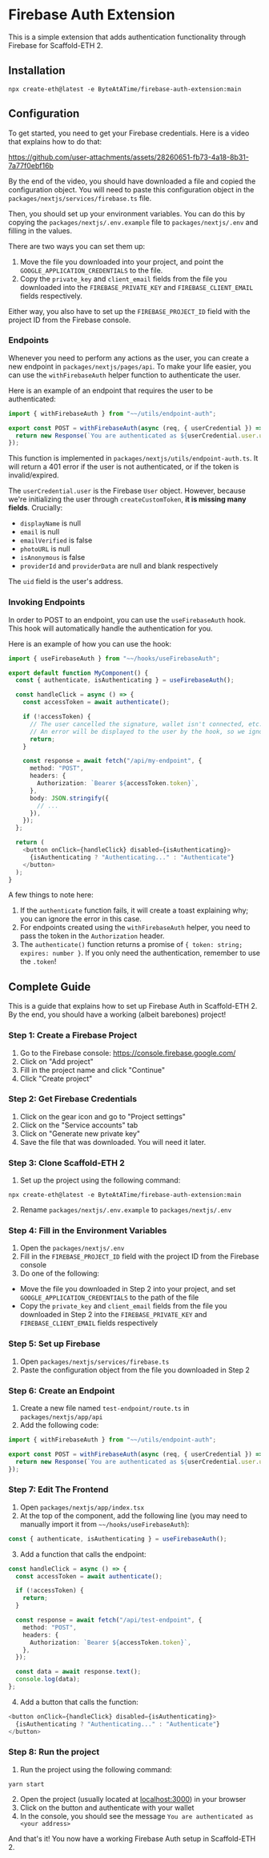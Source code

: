 # Firebase Auth Extension

This is a simple extension that adds authentication functionality through Firebase for Scaffold-ETH 2.

## Installation

```
npx create-eth@latest -e ByteAtATime/firebase-auth-extension:main
```

## Configuration

To get started, you need to get your Firebase credentials. Here is a video that explains how to do that:

https://github.com/user-attachments/assets/28260651-fb73-4a18-8b31-7a77f0ebf16b

By the end of the video, you should have downloaded a file and copied the configuration object. You will need to paste this configuration object in the `packages/nextjs/services/firebase.ts` file.

Then, you should set up your environment variables. You can do this by copying the `packages/nextjs/.env.example` file to `packages/nextjs/.env` and filling in the values.

There are two ways you can set them up:
1. Move the file you downloaded into your project, and point the `GOOGLE_APPLICATION_CREDENTIALS` to the file.
2. Copy the `private_key` and `client_email` fields from the file you downloaded into the `FIREBASE_PRIVATE_KEY` and `FIREBASE_CLIENT_EMAIL` fields respectively.

Either way, you also have to set up the `FIREBASE_PROJECT_ID` field with the project ID from the Firebase console.

### Endpoints

Whenever you need to perform any actions as the user, you can create a new endpoint in `packages/nextjs/pages/api`. To make your life easier, you can use the `withFirebaseAuth` helper function to authenticate the user.

Here is an example of an endpoint that requires the user to be authenticated:

```typescript
import { withFirebaseAuth } from "~~/utils/endpoint-auth";

export const POST = withFirebaseAuth(async (req, { userCredential }) => {
  return new Response(`You are authenticated as ${userCredential.user.uid}.`, { status: 200 });
});
```

This function is implemented in `packages/nextjs/utils/endpoint-auth.ts`. It will return a 401 error if the user is not authenticated, or if the token is invalid/expired.

The `userCredential.user` is the Firebase `User` object. However, because we're initializing the user through `createCustomToken`, **it is missing many fields**. Crucially:
* `displayName` is null
* `email` is null
* `emailVerified` is false
* `photoURL` is null
* `isAnonymous` is false
* `providerId` and `providerData` are null and blank respectively

The `uid` field is the user's address.

### Invoking Endpoints

In order to POST to an endpoint, you can use the `useFirebaseAuth` hook. This hook will automatically handle the authentication for you.

Here is an example of how you can use the hook:

```typescript
import { useFirebaseAuth } from "~~/hooks/useFirebaseAuth";

export default function MyComponent() {
  const { authenticate, isAuthenticating } = useFirebaseAuth();

  const handleClick = async () => {
    const accessToken = await authenticate();

    if (!accessToken) {
      // The user cancelled the signature, wallet isn't connected, etc.
      // An error will be displayed to the user by the hook, so we ignore it here
      return;
    }

    const response = await fetch("/api/my-endpoint", {
      method: "POST",
      headers: {
        Authorization: `Bearer ${accessToken.token}`,
      },
      body: JSON.stringify({
        // ...
      }),
    });
  };

  return (
    <button onClick={handleClick} disabled={isAuthenticating}>
      {isAuthenticating ? "Authenticating..." : "Authenticate"}
    </button>
  );
}
```

A few things to note here:
1. If the `authenticate` function fails, it will create a toast explaining why; you can ignore the error in this case.
2. For endpoints created using the `withFirebaseAuth` helper, you need to pass the token in the `Authorization` header.
3. The `authenticate()` function returns a promise of `{ token: string; expires: number }`. If you only need the authentication, remember to use the `.token`!

## Complete Guide

This is a guide that explains how to set up Firebase Auth in Scaffold-ETH 2. By the end, you should have a working (albeit barebones) project!

### Step 1: Create a Firebase Project

1. Go to the Firebase console: https://console.firebase.google.com/
2. Click on "Add project"
3. Fill in the project name and click "Continue"
4. Click "Create project"

### Step 2: Get Firebase Credentials

1. Click on the gear icon and go to "Project settings"
2. Click on the "Service accounts" tab
3. Click on "Generate new private key"
4. Save the file that was downloaded. You will need it later.

### Step 3: Clone Scaffold-ETH 2

1. Set up the project using the following command:

```
npx create-eth@latest -e ByteAtATime/firebase-auth-extension:main
```

2. Rename `packages/nextjs/.env.example` to `packages/nextjs/.env`

### Step 4: Fill in the Environment Variables

1. Open the `packages/nextjs/.env`
2. Fill in the `FIREBASE_PROJECT_ID` field with the project ID from the Firebase console
3. Do one of the following:
  * Move the file you downloaded in Step 2 into your project, and set `GOOGLE_APPLICATION_CREDENTIALS` to the path of the file
  * Copy the `private_key` and `client_email` fields from the file you downloaded in Step 2 into the `FIREBASE_PRIVATE_KEY` and `FIREBASE_CLIENT_EMAIL` fields respectively

### Step 5: Set up Firebase

1. Open `packages/nextjs/services/firebase.ts`
2. Paste the configuration object from the file you downloaded in Step 2

### Step 6: Create an Endpoint

1. Create a new file named `test-endpoint/route.ts` in `packages/nextjs/app/api`
2. Add the following code:

```typescript
import { withFirebaseAuth } from "~~/utils/endpoint-auth";

export const POST = withFirebaseAuth(async (req, { userCredential }) => {
  return new Response(`You are authenticated as ${userCredential.user.uid}.`, { status: 200 });
});
```

### Step 7: Edit The Frontend

1. Open `packages/nextjs/app/index.tsx`
2. At the top of the component, add the following line (you may need to manually import it from `~~/hooks/useFirebaseAuth`):

```typescript
const { authenticate, isAuthenticating } = useFirebaseAuth();
```

3. Add a function that calls the endpoint:

```typescript
const handleClick = async () => {
  const accessToken = await authenticate();

  if (!accessToken) {
    return;
  }

  const response = await fetch("/api/test-endpoint", {
    method: "POST",
    headers: {
      Authorization: `Bearer ${accessToken.token}`,
    },
  });

  const data = await response.text();
  console.log(data);
};
```

4. Add a button that calls the function:

```typescript
<button onClick={handleClick} disabled={isAuthenticating}>
  {isAuthenticating ? "Authenticating..." : "Authenticate"}
</button>
```

### Step 8: Run the project

1. Run the project using the following command:

```
yarn start
```

2. Open the project (usually located at [localhost:3000](http://localhost:3000)) in your browser
3. Click on the button and authenticate with your wallet
4. In the console, you should see the message `You are authenticated as <your address>`

And that's it! You now have a working Firebase Auth setup in Scaffold-ETH 2.


